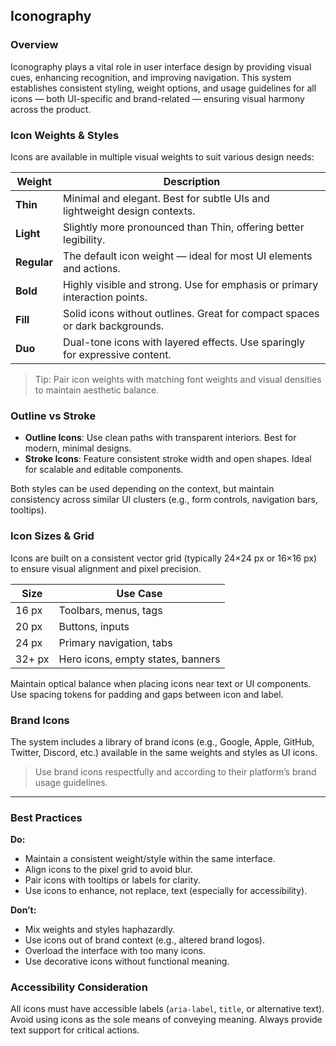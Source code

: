 
## Iconography

### Overview

Iconography plays a vital role in user interface design by providing visual cues, enhancing recognition, and improving navigation. This system establishes consistent styling, weight options, and usage guidelines for all icons — both UI-specific and brand-related — ensuring visual harmony across the product.


### Icon Weights & Styles

Icons are available in multiple visual weights to suit various design needs:

| Weight      | Description                                                                 |
| ----------- | --------------------------------------------------------------------------- |
| **Thin**    | Minimal and elegant. Best for subtle UIs and lightweight design contexts.   |
| **Light**   | Slightly more pronounced than Thin, offering better legibility.             |
| **Regular** | The default icon weight — ideal for most UI elements and actions.           |
| **Bold**    | Highly visible and strong. Use for emphasis or primary interaction points.  |
| **Fill**    | Solid icons without outlines. Great for compact spaces or dark backgrounds. |
| **Duo**     | Dual-tone icons with layered effects. Use sparingly for expressive content. |

> Tip: Pair icon weights with matching font weights and visual densities to maintain aesthetic balance.


### Outline vs Stroke

* **Outline Icons**: Use clean paths with transparent interiors. Best for modern, minimal designs.
* **Stroke Icons**: Feature consistent stroke width and open shapes. Ideal for scalable and editable components.

Both styles can be used depending on the context, but maintain consistency across similar UI clusters (e.g., form controls, navigation bars, tooltips).


### Icon Sizes & Grid

Icons are built on a consistent vector grid (typically 24×24 px or 16×16 px) to ensure visual alignment and pixel precision.

| Size   | Use Case                          |
| ------ | --------------------------------- |
| 16 px  | Toolbars, menus, tags             |
| 20 px  | Buttons, inputs                   |
| 24 px  | Primary navigation, tabs          |
| 32+ px | Hero icons, empty states, banners |

Maintain optical balance when placing icons near text or UI components. Use spacing tokens for padding and gaps between icon and label.


### Brand Icons

The system includes a library of brand icons (e.g., Google, Apple, GitHub, Twitter, Discord, etc.) available in the same weights and styles as UI icons.

> Use brand icons respectfully and according to their platform’s brand usage guidelines.

---

### Best Practices

**Do:**

* Maintain a consistent weight/style within the same interface.
* Align icons to the pixel grid to avoid blur.
* Pair icons with tooltips or labels for clarity.
* Use icons to enhance, not replace, text (especially for accessibility).

**Don’t:**

* Mix weights and styles haphazardly.
* Use icons out of brand context (e.g., altered brand logos).
* Overload the interface with too many icons.
* Use decorative icons without functional meaning.


### Accessibility Consideration

All icons must have accessible labels (`aria-label`, `title`, or alternative text). Avoid using icons as the sole means of conveying meaning. Always provide text support for critical actions.


